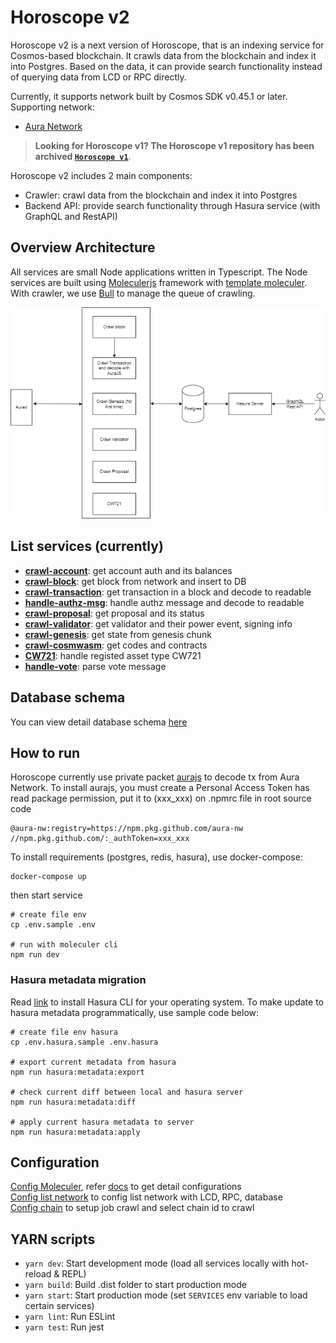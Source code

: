 # Horoscope v2

Horoscope v2 is a next version of Horoscope, that is an indexing service for Cosmos-based blockchain. It crawls data from the blockchain and index it into Postgres. Based on the data, it can provide search functionality instead of querying data from LCD or RPC directly.

Currently, it supports network built by Cosmos SDK v0.45.1 or later. Supporting network:

- [Aura Network](https://github.com/aura-nw/aura)

> **Looking for Horoscope v1? The Horoscope v1 repository has been archived [`Horoscope v1`](https://github.com/aura-nw/Horoscope)**.

Horoscope v2 includes 2 main components:

- Crawler: crawl data from the blockchain and index it into Postgres
- Backend API: provide search functionality through Hasura service (with GraphQL and RestAPI)

## Overview Architecture

All services are small Node applications written in Typescript. The Node services are built using [Moleculerjs](https://moleculer.services/) framework with [template moleculer](https://github.com/aura-nw/moleculer-ts-base).
With crawler, we use [Bull](https://github.com/OptimalBits/bull/tree/master) to manage the queue of crawling.

![image](docs/images/overview-architect.png)

## List services (currently)

- [**crawl-account**](./docs/services/crawl-account/crawl-account.md): get account auth and its balances
- [**crawl-block**](./docs/services/crawl-block/crawl-block.md): get block from network and insert to DB
- [**crawl-transaction**](./docs/services/crawl-transaction/crawl-tx.md): get transaction in a block and decode to readable
- [**handle-authz-msg**](./docs/services/crawl-transaction/handle-authz-tx-msg.md): handle authz message and decode to readable
- [**crawl-proposal**](./docs/services/crawl-proposal/crawl-proposal.md): get proposal and its status
- [**crawl-validator**](./docs/services/crawl-validator/crawl-validator.md): get validator and their power event, signing info
- [**crawl-genesis**](./docs/services/crawl-genesis/crawl-genesis.md): get state from genesis chunk
- [**crawl-cosmwasm**](./docs/services/crawl-cosmwasm/crawl-smart-contract.md): get codes and contracts
- [**CW721**](./docs/services/cw721/README.md): handle registed asset type CW721
- [**handle-vote**](./docs/services/handle-vote/handle-vote.md): parse vote message

## Database schema

You can view detail database schema [here](./docs/database_schema.md)

## How to run

Horoscope currently use private packet [aurajs](https://github.com/aura-nw/aurajs) to decode tx from Aura Network. To install aurajs, you must create a Personal Access Token has read package permission, put it to (xxx_xxx) on .npmrc file in root source code

```
@aura-nw:registry=https://npm.pkg.github.com/aura-nw
//npm.pkg.github.com/:_authToken=xxx_xxx
```

To install requirements (postgres, redis, hasura), use docker-compose:

```
docker-compose up
```

then start service

```
# create file env
cp .env.sample .env

# run with moleculer cli
npm run dev
```

### Hasura metadata migration

Read [link](https://hasura.io/docs/latest/hasura-cli/install-hasura-cli/) to install Hasura CLI for your operating system. To make update to hasura metadata programmatically, use sample code below:

```
# create file env hasura
cp .env.hasura.sample .env.hasura

# export current metadata from hasura
npm run hasura:metadata:export

# check current diff between local and hasura server
npm run hasura:metadata:diff

# apply current hasura metadata to server
npm run hasura:metadata:apply
```

## Configuration

[Config Moleculer](.env.sample), refer [docs](https://moleculer.services/docs/0.14/configuration.html) to get detail configurations  
[Config list network](network.json) to config list network with LCD, RPC, database  
[Config chain](config.json) to setup job crawl and select chain id to crawl

## YARN scripts

- `yarn dev`: Start development mode (load all services locally with hot-reload & REPL)
- `yarn build`: Build .dist folder to start production mode
- `yarn start`: Start production mode (set `SERVICES` env variable to load certain services)
- `yarn lint`: Run ESLint
- `yarn test`: Run jest
